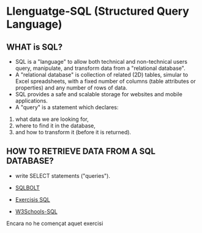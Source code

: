 # Llenguatge-SQL (Structured Query Language)

## WHAT is SQL?
- SQL is a "language" to allow both technical and non-technical users query, manipulate, and transform data from a "relational database".
- A  "relational database" is  collection of related (2D) tables, simular to Excel spreadsheets, with a fixed number of columns (table attributes or properties)
 and any number of rows of data.
- SQL provides a safe and scalable storage for websites and mobile applications.
- A "query" is  a statement which declares:
1) what data we are looking for, 
2) where to find it in the database, 
3) and how to transform it (before it is returned).

## HOW TO RETRIEVE DATA FROM A SQL DATABASE? 
-  write SELECT statements ("queries").

- [SQLBOLT](https://sqlbolt.com/)
- [Exercisis SQL](https://josejuansanchez.org/bd/ejercicios-consultas-sql/index.html#ejercicios.-realizaci%C3%B3n-de-consultas-sql)
- [W3Schools-SQL](https://www.w3schools.com/sql/default.asp)

Encara no he començat aquet exercisi


